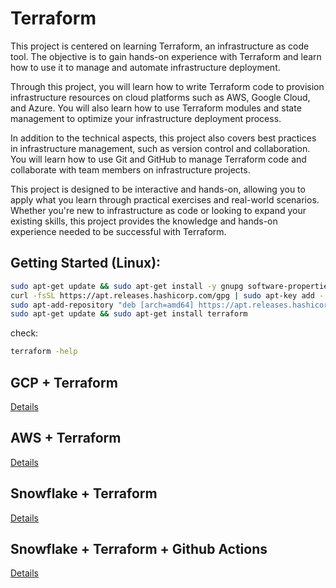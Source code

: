 # Terraform

This project is centered on learning Terraform, an infrastructure as code tool. The objective is to gain hands-on experience with Terraform and learn how to use it to manage and automate infrastructure deployment.

Through this project, you will learn how to write Terraform code to provision infrastructure resources on cloud platforms such as AWS, Google Cloud, and Azure. You will also learn how to use Terraform modules and state management to optimize your infrastructure deployment process.

In addition to the technical aspects, this project also covers best practices in infrastructure management, such as version control and collaboration. You will learn how to use Git and GitHub to manage Terraform code and collaborate with team members on infrastructure projects.

This project is designed to be interactive and hands-on, allowing you to apply what you learn through practical exercises and real-world scenarios. Whether you're new to infrastructure as code or looking to expand your existing skills, this project provides the knowledge and hands-on experience needed to be successful with Terraform.

## Getting Started (Linux):

```bash
sudo apt-get update && sudo apt-get install -y gnupg software-properties-common curl
curl -fsSL https://apt.releases.hashicorp.com/gpg | sudo apt-key add -
sudo apt-add-repository "deb [arch=amd64] https://apt.releases.hashicorp.com $(lsb_release -cs) main"
sudo apt-get update && sudo apt-get install terraform
```

check:
```bash
terraform -help
```

## GCP + Terraform

[Details](https://github.com/yuyatinnefeld/terraform/tree/master/gcp)

## AWS + Terraform

[Details](https://github.com/yuyatinnefeld/terraform/tree/master/aws)

## Snowflake + Terraform

[Details](https://github.com/yuyatinnefeld/terraform/tree/master/snowflake)

## Snowflake + Terraform + Github Actions

[Details](https://github.com/yuyatinnefeld/terraform/tree/master/snowflake/github_cicd)

